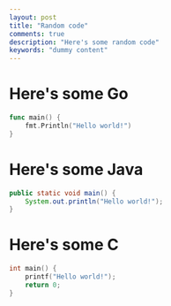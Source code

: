```yaml
---
layout: post
title: "Random code"
comments: true
description: "Here's some random code"
keywords: "dummy content"
---
```


# Here's some Go

``` go
func main() {
    fmt.Println("Hello world!")
}
```

# Here's some Java

``` java
public static void main() {
    System.out.println("Hello world!");
}
```

# Here's some C

``` c
int main() {
    printf("Hello world!");
    return 0;
}
```